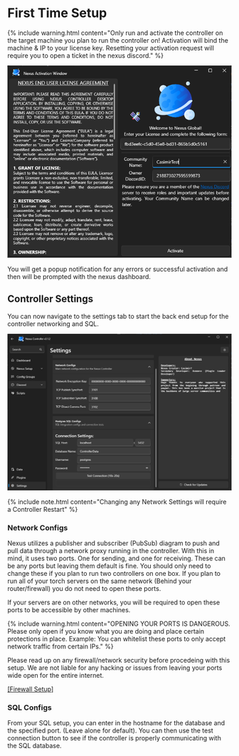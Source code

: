 ﻿---
category: Getting Started
order: 2
description: Setting up your NexusV3 Controller
---

# First Time Setup

{% include warning.html content="Only run and activate the controller on the target machine you plan to run the controller on! Activation will bind the machine & IP to your license key. Resetting your activation request will require you to open a ticket in the nexus discord." %}

![](/img/ActivationScreen.png)

You will get a popup notification for any errors or successful activation and then will be prompted with the nexus dashboard.

## Controller Settings

You can now navigate to the settings tab to start the back end setup for the controller networking and SQL.

![](/img/ControllerSettings.png)


{% include note.html content="Changing any Network Settings will require a Controller Restart" %}

### Network Configs
Nexus utilizes a publisher and subscriber (PubSub) diagram to push and pull data through a network proxy running in the controller. With this in mind, it uses two ports. One for sending, and one for receiving. These can be any ports but leaving them default is fine. You should only need to change these if you plan to run two controllers on one box. If you plan to run all of your torch servers on the same network (Behind your router/firewall) you do not need to open these ports.

If your servers are on other networks, you will be required to open these ports to be accessible by other machines.


{% include warning.html content="OPENING YOUR PORTS IS DANGEROUS. Please only open if you know what you are doing and place certain protections in place. Example: You can whitelist these ports to only accept network traffic from certain IPs." %}

Please read up on any firewall/network security before procedeing with this setup. We are not liable for any hacking or issues from leaving your ports wide open for the entire internet.

[\[Firewall Setup\]](https://dba.stackexchange.com/questions/256155/how-can-i-create-a-windows-firewall-rule-to-allow-only-one-ip-address-to-connect)


### SQL Configs

From your SQL setup, you can enter in the hostname for the database and the specified port. (Leave alone for default). You can then use the test connection button to see if the controller is properly communicating with the SQL database.

